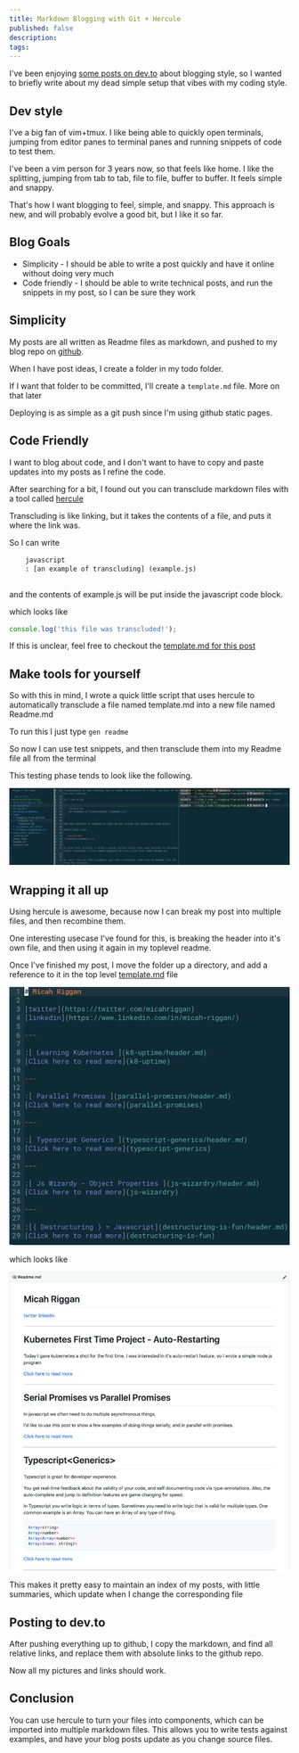 ```yaml
---
title: Markdown Blogging with Git + Hercule
published: false
description: 
tags: 
---
```


I've been enjoying [some posts on dev.to](https://dev.to/gypsydave5/how-i-write-blog-posts-these-days-204g) about blogging style, so I wanted to briefly write about my dead simple setup that vibes with my coding style.



## Dev style
I've a big fan of vim+tmux. I like being able to quickly open terminals, jumping from editor panes to terminal panes and running snippets of code to test them.

I've been a vim person for 3 years now, so that feels like home. I like the splitting, jumping from tab to tab, file to file, buffer to buffer. It feels simple and snappy.

That's how I want blogging to feel, simple, and snappy. This approach is new, and will probably evolve a good bit, but I like it so far.


## Blog Goals
* Simplicity - I should be able to write a post quickly and have it online without doing very much
* Code friendly - I should be able to write technical posts, and run the snippets in my post, so I can be sure they work


## Simplicity
My posts are all written as Readme files as markdown, and pushed to my blog repo on [github](https://github.com/micahriggan/blog).

When I have post ideas, I create a folder in my todo folder.

If I want that folder to be committed, I'll create a `template.md` file. More on that later

Deploying is as simple as a git push since I'm using github static pages.


## Code Friendly
I want to blog about code, and I don't want to have to copy and paste updates into my posts as I refine the code.

After searching for a bit, I found out you can transclude markdown files with a tool called [hercule](https://www.npmjs.com/package/hercule)

Transcluding is like linking, but it takes the contents of a file, and puts it where the link was.

So I can write
```
    javascript
    : [an example of transcluding] (example.js)
    
```
and the contents of example.js will be put inside the javascript code block.

which looks like 

```javascript
console.log('this file was transcluded!');
```

If this is unclear, feel free to checkout the [template.md for this post](https://github.com/micahriggan/blog/raw/master/blogging-from-github/template.md)

## Make tools for yourself

So with this in mind, I wrote a quick little script that uses hercule to automatically transclude a file named template.md into a new file named Readme.md

To run this I just type `gen readme`


So now I can use test snippets, and then transclude them into my Readme file all from the terminal

This testing phase tends to look like the following.

![](https://github.com/micahriggan/blog/raw/master/blogging-from-github/example.png)


## Wrapping it all up
Using hercule is awesome, because now I can break my post into multiple files, and then recombine them.

One interesting usecase I've found for this, is breaking the header into it's own file, and then using it again in my toplevel readme.

Once I've finished my post, I move the folder up a directory, and add a reference to it in the top level [template.md](https://github.com/micahriggan/blog/raw/master/template.md) file

![](https://github.com/micahriggan/blog/raw/master/blogging-from-github/toplevel.png)

which looks like


![](https://github.com/micahriggan/blog/raw/master/blogging-from-github/output.png)


This makes it pretty easy to maintain an index of my posts, with little summaries, which update when I change the corresponding file


## Posting to dev.to
After pushing everything up to github, I copy the markdown, and find all relative links, and replace them with absolute links to the github repo. 

Now all my pictures and links should work.


## Conclusion
You can use hercule to turn your files into components, which can be imported into multiple markdown files. This allows you to write tests against examples, and have your blog posts update as you change source files.








